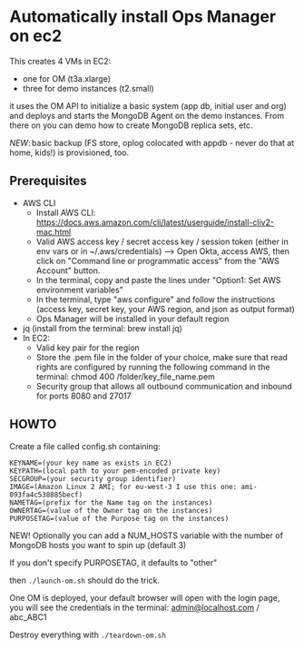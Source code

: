 Automatically install Ops Manager on ec2
========================================

This creates 4 VMs in EC2:
- one for OM (t3a.xlarge)
- three for demo instances (t2.small)

it uses the OM API to initialize a basic system (app db, initial user and org) and deploys and starts the MongoDB Agent on the demo instances. From there on you can demo how to create MongoDB replica sets, etc.

*NEW*: basic backup (FS store, oplog colocated with appdb - never do that at home, kids!) is provisioned, too.

Prerequisites
-------------

* AWS CLI
  * Install AWS CLI: https://docs.aws.amazon.com/cli/latest/userguide/install-cliv2-mac.html
  * Valid AWS access key / secret access key / session token (either in env vars or in ~/.aws/credentials) --> Open Okta, access AWS, then click on "Command line or programmatic access" from the "AWS Account" button. 
  * In the terminal, copy and paste the lines under "Option1: Set AWS environment variables"
  * In the terminal, type "aws configure" and follow the instructions (access key, secret key, your AWS region, and json as output format)
  * Ops Manager will be installed in your default region
* jq (install from the terminal: brew install jq)
* In EC2:
  * Valid key pair for the region
  * Store the .pem file in the folder of your choice, make sure that read rights are configured by running the following command in the terminal: chmod 400 /folder/key_file_name.pem
  * Security group that allows all outbound communication and inbound for ports 8080 and 27017


HOWTO
-----

Create a file called config.sh containing:

```
KEYNAME=(your key name as exists in EC2)
KEYPATH=(local path to your pem-encoded private key)
SECGROUP=(your security group identifier)
IMAGE=(Amazon Linux 2 AMI; for eu-west-3 I use this one: ami-093fa4c538885becf)
NAMETAG=(prefix for the Name tag on the instances)
OWNERTAG=(value of the Owner tag on the instances)
PURPOSETAG=(value of the Purpose tag on the instances)
```

NEW! Optionally you can add a NUM_HOSTS variable with the number of MongoDB hosts you want to spin up (default 3)

If you don't specify PURPOSETAG, it defaults to "other"

then `./launch-om.sh` should do the trick.

One OM is deployed, your default browser will open with the login page, you will see the credentials in the terminal: admin@localhost.com / abc_ABC1

Destroy everything with `./teardown-om.sh`
